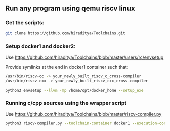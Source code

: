 ## Run any program using qemu riscv linux

### Get the scripts:
```sh
git clone https://github.com/hiraditya/Toolchains.git
```

### Setup docker1 and docker2:
Use https://github.com/hiraditya/Toolchains/blob/master/users/rc/envsetup

Provide symlinks at the end in docker1 container such that:
```sh
/usr/bin/riscv-cc -> your_newly_built_riscv_c_cross-compiler
/usr/bin/riscv-cxx -> your_newly_built_riscv_cxx_cross-compiler
```
```sh
python3 envsetup --llvm -mp /home/opt/docker_home --setup_exe
```

### Running c/cpp sources using the wrapper script
Use https://github.com/hiraditya/Toolchains/blob/master/riscv-compiler.py

```sh
python3 riscv-compiler.py --toolchain-container docker1 --execution-container docker2 --source-file file.c file1.c file2.c
```

